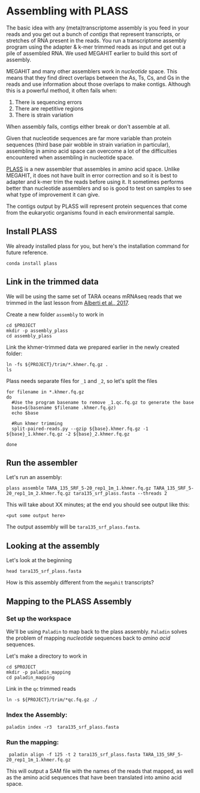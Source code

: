 # Assembling with PLASS

The basic idea with any (meta)transcriptome assembly is you feed in your reads 
and you get out a bunch of *contigs* that represent transcripts, or stretches 
of RNA present in the reads. You run a transcriptome assembly program using the 
adapter & k-mer trimmed reads as input and get out a pile of assembled RNA. We 
used MEGAHIT earlier to build this sort of assembly.

MEGAHIT and many other assemblers work in *nucleotide* space. This means that 
they find direct overlaps between the As, Ts, Cs, and Gs in the reads and use 
information about those overlaps to make contigs. Although this is a powerful 
method, it often fails when:

1. There is sequencing errors
2. There are repetitive regions
3. There is strain variation

When assembly fails, contigs either break or don't assemble at all. 

Given that nucleotide sequences are far more variable than protein sequences 
(third base pair wobble in strain variation in particular), assembling in amino acid space can overcome 
a lot of the difficulties encountered when assembling in nucleotide space. 

[PLASS](https://plass.mmseqs.org) is a new assembler that assembles in amino acid space. 
Unlike MEGAHIT, it does not have built in error correction and so it is best to
adapter and k-mer trim the reads before using it. It sometimes performs better than 
nucleotide assemblers and so is good to test on samples to see what type of
improvement it can give. 

The contigs output by PLASS will represent protein sequences that come from the 
eukaryotic organisms found in each environmental sample.

## Install PLASS

We already installed plass for you, but here's the installation command for future reference.

```
conda install plass
```

## Link in the trimmed data

We will be using the same set of TARA oceans mRNAseq reads that we trimmed in the last lesson from [Alberti et al., 2017](https://www.nature.com/articles/sdata201793#t1).

Create a new folder `assembly` to work in 

```
cd $PROJECT
mkdir -p assembly_plass
cd assembly_plass
```

Link the khmer-trimmed data we prepared earlier in the newly created folder:
```
ln -fs ${PROJECT}/trim/*.khmer.fq.gz .
ls
```

Plass needs separate files for `_1` and `_2`, so let's split the files

```
for filename in *.khmer.fq.gz
do
  #Use the program basename to remove _1.qc.fq.gz to generate the base
  base=$(basename $filename .khmer.fq.gz)
  echo $base

  #Run khmer trimming
  split-paired-reads.py --gzip ${base}.khmer.fq.gz -1 ${base}_1.khmer.fq.gz -2 ${base}_2.khmer.fq.gz

done
```

## Run the assembler

Let's run an assembly:

```
plass assemble TARA_135_SRF_5-20_rep1_1m_1.khmer.fq.gz TARA_135_SRF_5-20_rep1_1m_2.khmer.fq.gz tara135_srf_plass.fasta --threads 2
```

This will take about XX minutes; at the end you should see output like this:

```
<put some output here>
```

The output assembly will be `tara135_srf_plass.fasta`.

## Looking at the assembly

Let's look at the beginning

```
head tara135_srf_plass.fasta 
```

How is this assembly different from the `megahit` transcripts?


## Mapping to the PLASS Assembly

### Set up the workspace

We'll be using `Paladin` to map back to the plass assembly.
`Paladin` solves the problem of mapping *nucleotide* sequences
back to *amino acid* sequences. 

Let's make a directory to work in
```
cd $PROJECT
mkdir -p paladin_mapping
cd paladin_mapping
```

Link in the `qc` trimmed reads

```
ln -s ${PROJECT}/trim/*qc.fq.gz ./
```

### Index the Assembly:

```
paladin index -r3  tara135_srf_plass.fasta
```

### Run the mapping:

```
 paladin align -f 125 -t 2 tara135_srf_plass.fasta TARA_135_SRF_5-20_rep1_1m_1.khmer.fq.gz 
```

This will output a SAM file with the names of the reads that mapped, 
as well as the amino acid sequences that have been translated into
amino acid space. 
